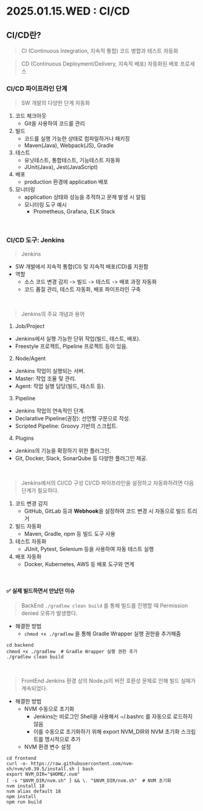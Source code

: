 # 2025.01.15.WED : CI/CD

## CI/CD란?

> CI (Continuous Integration, 지속적 통합)
코드 병합과 테스트 자동화

> CD (Continuous Deployment/Delivery, 지속적 배포)
자동화된 배포 프로세스


### CI/CD 파이프라인 단계
> SW 개발의 다양한 단계 자동화

1. 코드 체크아웃
   - Git을 사용하여 코드를 관리
2. 빌드
   - 코드를 실행 가능한 상태로 컴파일하거나 패키징
   - Maven(Java), Webpack(JS), Gradle
3. 테스트
   - 유닛테스트, 통합테스트, 기능테스트 자동화
   - JUnit(Java), Jest(JavaScript)
4. 배포
   - production 환경에 application 배포
5. 모니터링
   - application 상태와 성능을 추적하고 문제 발생 시 알림
   - 모니터링 도구 예시
     - Prometheus, Grafana, ELK Stack

<br>

### CI/CD 도구: Jenkins
> Jenkins
- SW 개발에서 지속적 통합(CI) 및 지속적 배포(CD)를 지원함
- 역할
  - 소스 코드 변경 감지 -> 빌드 -> 테스트 -> 배포 과정 자동화
  - 코드 품질 관리, 테스트 자동화, 배포 파이프라인 구축

<br>

> Jenkins의 주요 개념과 용어
1. Job/Project
- Jenkins에서 실행 가능한 단위 작업(빌드, 테스트, 배포).
- Freestyle 프로젝트, Pipeline 프로젝트 등이 있음.

2. Node/Agent
- Jenkins 작업이 실행되는 서버.
- Master: 작업 조율 및 관리.
- Agent: 작업 실행 담당(빌드, 테스트 등).

3. Pipeline
- Jenkins 작업의 연속적인 단계.
- Declarative Pipeline(권장): 선언형 구문으로 작성.
- Scripted Pipeline: Groovy 기반의 스크립트.

4. Plugins
- Jenkins의 기능을 확장하기 위한 플러그인.
- Git, Docker, Slack, SonarQube 등 다양한 플러그인 제공.


<br>

> Jenkins에서의 CI/CD 구성
CI/CD 파이프라인을 설정하고 자동화하려면 다음 단계가 필요하다.
1. 코드 변경 감지
   - GitHub, GitLab 등과 **Webhook**을 설정하여 코드 변경 시 자동으로 빌드 트리거
2. 빌드 자동화
   - Maven, Gradle, npm 등 빌드 도구 사용
3. 테스트 자동화
   - JUnit, Pytest, Selenium 등을 사용하여 자동 테스트 실행
4. 배포 자동화
   - Docker, Kubernetes, AWS 등 배포 도구와 연계

<br>

#### ✅ 실제 빌드하면서 만났던 이슈
> BackEnd
`./gradlew clean build` 를 통해 빌드를 진행할 때 Permission denied 오류가 발생했다.

- 해결한 방법
  - `chmod +x ./gradlew` 을 통해 Gradle Wrapper 실행 권한을 추가해줌

```
cd backend
chmod +x ./gradlew  # Gradle Wrapper 실행 권한 추가
./gradlew clean build
```

<br>

> FrontEnd
Jenkins 환경 상의 Node.js의 버전 호환성 문제로 인해 빌드 실패가 계속되었다. 

- 해결한 방법
  - NVM 수동으로 초기화
    - Jenkins는 비로그인 Shell을 사용해서 ~/.bashrc 를 자동으로 로드하지 않음
    - 이를 수동으로 초기화하기 위해 export NVM_DIR와 NVM 초기화 스크립트를 명시적으로 추가
  - NVM 환경 변수 설정

```
cd frontend
curl -o- https://raw.githubusercontent.com/nvm-sh/nvm/v0.39.5/install.sh | bash
export NVM_DIR="$HOME/.nvm"
[ -s "$NVM_DIR/nvm.sh" ] && \. "$NVM_DIR/nvm.sh"  # NVM 초기화
nvm install 18
nvm alias default 18
npm install
npm run build
```

<br>


